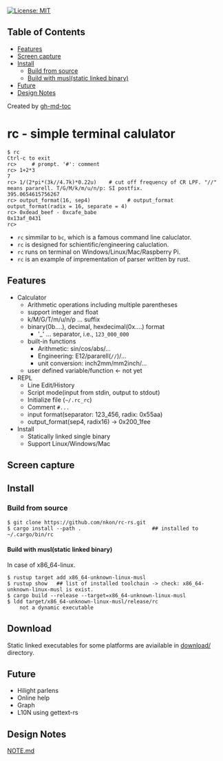 [![License: MIT](https://img.shields.io/badge/License-MIT-yellow.svg)](https://opensource.org/licenses/MIT)

Table of Contents
-----------------

* [Features](#features)
* [Screen capture](#screen-capture)
* [Install](#install)
    * [Build from source](#build-from-source)
    * [Build with musl(static linked binary)](#build-with-muslstatic-linked-binary)
* [Future](#future)
* [Design Notes](#design-notes)

Created by [gh-md-toc](https://github.com/ekalinin/github-markdown-toc)

rc - simple terminal calulator
==============================

```
$ rc
Ctrl-c to exit
rc>     # prompt. '#': comment
rc> 1+2*3
7
rc> 1/(2*pi*(3k//4.7k)*0.22u)    # cut off frequency of CR LPF. "//" means pararell. T/G/M/k/m/u/n/p: SI postfix.
395.0654615756267
rc> output_format(16, sep4)            # output_format
output_format(radix = 16, separate = 4)
rc> 0xdead_beef - 0xcafe_babe
0x13af_0431
rc> 
```

* `rc` simmilar to `bc`, which is a famous command line caluclator.
* `rc` is designed for schientific/engineering caluclation.
* `rc` runs on terminal on Windows/Linux/Mac/Raspberry Pi.
* `rc` is an example of imprementation of parser written by rust.

## Features

* Calculator
    + Arithmetic operations including multiple parentheses
    + support integer and float
    + k/M/G/T/m/u/n/p ... suffix
    + binary(0b....), decimal, hexdecimal(0x....) format
        - '_' ... separator, i.e., `123_000_000`
    + built-in functions
        - Arithmetic: sin/cos/abs/...
        - Engineering: E12/pararell(`//`)/...
        - unit conversion: inch2mm/mm2inch/...
    + user defined variable/function  <- not yet
* REPL
    + Line Edit/History
    + Script mode(input from stdin, output to stdout)
    + Initialize file (`~/.rc_rc`)
    + Comment `#...`
    + input format(separator: 123_456, radix: 0x55aa)
    + output_format(sep4, radix16) -> 0x200_1fee
* Install
    + Statically linked single binary
    + Support Linux/Windows/Mac


## Screen capture


## Install

### Build from source

```
$ git clone https://github.com/nkon/rc-rs.git
$ cargo install --path .                       ## installed to ~/.cargo/bin/rc
```

#### Build with musl(static linked binary)

In case of x86_64-linux.

```
$ rustup target add x86_64-unknown-linux-musl
$ rustup show   ## list of installed toolchain -> check: x86_64-unknown-linux-musl is exist.
$ cargo build --release --target=x86_64-unknown-linux-musl
$ ldd target/x86_64-unknown-linux-musl/release/rc
    not a dynamic executable
```

## Download

Static linked executables for some platforms are aviailable in [download/](download/) directory.

## Future

* Hilight parlens
* Online help
* Graph
* L10N using gettext-rs

## Design Notes

[NOTE.md](NOTE.md)
